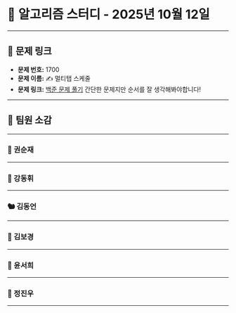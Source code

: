 # 📘 알고리즘 스터디 - 2025년 10월 12일

---

## 🔗 문제 링크

- **문제 번호:** 1700
- **문제 이름:** ✍️ 멀티탭 스케줄
- **문제 링크:** [백준 문제 풀기](https://www.acmicpc.net/problem/1700)
간단한 문제지만 순서를 잘 생각해봐야합니다!
---

## 💬 팀원 소감

---

### 🐥 권순재

> 

---

### 🐰 강동휘

> 

---

### 🐿️ 김동언

> 

---

### 🐺 김보경

> 

---

### 🦊 윤서희

> 

---

### 🐳 정진우

> 

---

